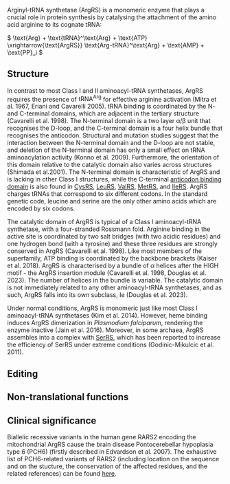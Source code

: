 
Arginyl-tRNA synthetase (ArgRS) is a monomeric enzyme that plays a crucial role in protein synthesis by catalysing the attachment of the amino acid arginine to its cognate tRNA:



$ \text{Arg} + \text{tRNA}^\text{Arg} + \text{ATP} \xrightarrow{\text{ArgRS}} \text{Arg-tRNA}^\text{Arg} + \text{AMP} + \text{PP}_i  $


## Structure


In contrast to most Class I and II aminoacyl-tRNA synthetases, ArgRS requires the presence of $\text{tRNA}^\text{Arg}$ for effective arginine activation (Mitra et al. 1967, Eriani and Cavarelli 2005).
tRNA binding is coordinated by the N- and C-terminal domains, which are adjacent in the tertiary structure (Cavarelli et al. 1998). 
The N-terminal domain is a two layer &alpha;/&beta; unit that recognises the D-loop, and the C-terminal domain is a four helix bundle that recognises the anticodon. 
Structural and mutation studies suggest that the interaction between the N-terminal domain and the D-loop are not stable, and deletion of the N-terminal domain has only a small effect on tRNA aminoacylation activity (Konno et al. 2009).
 Furthermore,  the orientation of this domain relative to the catalytic domain also varies across structures (Shimada et al.2001). 
The N-terminal domain is characteristic of ArgRS and is lacking in other Class I structures, while the C-terminal [anticodon binding domain](/superfamily/class1/Anticodon_binding_domain_CRIMVL) is also found in
[CysRS](/class1/cys), [LeuRS](/class1/leu1), [ValRS](/class1/val), [MetRS](/class1/met), and [IleRS](/class1/ile).
ArgRS charges tRNAs that correspond to six different codons. In the standard genetic code, leucine and serine are the only other amino acids which are encoded by six codons.




The catalytic domain of ArgRS is typical of a Class I aminoacyl-tRNA synthetase, with a four-stranded Rossmann fold.  Arginine binding in the active site is coordinated by two salt bridges (with two acidic residues) and one hydrogen bond (with a tyrosine) and these three residues are strongly conserved in ArgRS (Cavarelli et al. 1998). Like most members of the superfamily, ATP binding is coordinated by the backbone brackets (Kaiser et al. 2018). ArgRS is characterised by a bundle of $\alpha$ helices after the HIGH motif - the ArgRS insertion module (Cavarelli et al. 1998, Douglas et al. 2023). The number of helices in the bundle is variable. 
The catalytic domain is not immediately related to any other aminoacyl-tRNA synthetases, and as such, ArgRS falls into its own subclass, Ie (Douglas et al. 2023). 





Under normal conditions, ArgRS is monomeric just like most Class I aminoacyl-tRNA synthetases (Kim et al. 2014).
However, heme binding induces ArgRS dimerization in *Plasmodium falciparum*, rendering the enzyme inactive (Jain et al. 2016).
Moreover, in some archaea, ArgRS assembles into a complex with [SerRS](/class2/ser1), which has been reported to increase the efficiency of SerRS under extreme conditions (Godinic-Mikulcic et al. 2011). 



## Editing




## Non-translational functions


## Clinical significance

Biallelic recessive variants in the human gene RARS2 encoding the mitochondrial ArgRS cause the brain disease Pontocerebellar hypoplasia type 6 (PCH6) (firstly described in Edvardson et al. 2007). The exhaustive list of PCH6-related variants of RARS2 (including location on the sequence and on the stucture, the conservation of the affected residues, and the related references) can be found [here](http://misynpat.org/misynpat/PageMaker.rvt?name=RARS2).

